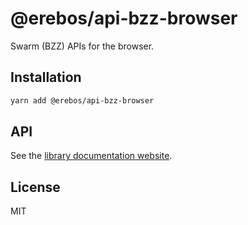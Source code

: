 # @erebos/api-bzz-browser

Swarm (BZZ) APIs for the browser.

## Installation

```sh
yarn add @erebos/api-bzz-browser
```

## API

See the [library documentation website](https://erebos.js.org/docs/api-bzz).

## License

MIT
